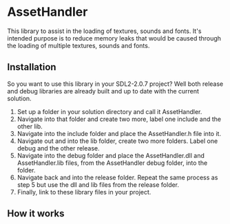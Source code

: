 # AssetHandler

This library to assist in the loading of textures, sounds and fonts. It's intended purpose is to reduce
memory leaks that would be caused through the loading of multiple textures, sounds and fonts.

## Installation
So you want to use this library in your SDL2-2.0.7 project? Well both release and debug libraries
are already built and up to date with the current solution.</br>
1. Set up a folder in your solution directory and call it AssetHandler.
2. Navigate into that folder and create two more, label one include and the other lib.
3. Navigate into the include folder and place the AssetHandler.h file into it.
4. Navigate out and into the lib folder, create two more folders. Label one debug and the other
release.
5. Navigate into the debug folder and place the AssetHandler.dll and AssetHandler.lib files, from the 
AssetHandler debug folder, into the folder.
6. Navigate back and into the release folder. Repeat the same process as step 5 but use the dll and lib
files from the release folder.
7. Finally, link to these library files in your project.

## How it works